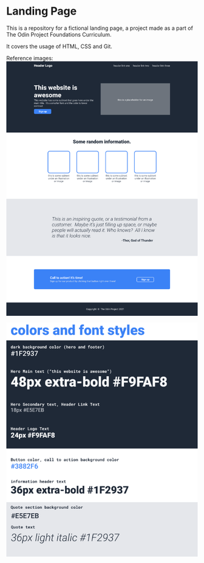 # Landing Page

This is a repository for a fictional landing page, a project made as a part of The Odin Project Foundations Curriculum.

It covers the usage of HTML, CSS and Git.

Reference images:
![First image reference](reference_1.png)

![Second image reference](reference_2.png)